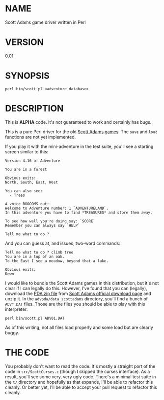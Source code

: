 # NAME

Scott Adams game driver written in Perl

# VERSION

0.01

# SYNOPSIS

    perl bin/scott.pl <adventure database>

# DESCRIPTION

This is __ALPHA__ code. It's not guaranteed to work and certainly has bugs.

This is a pure Perl driver for the old [Scott Adams games](http://en.wikipedia.org/wiki/Scott_Adams_\(game_designer\)).
The `save` and `load` functions are not yet implemented.

If you play it with the mini-adventure in the test suite, you'll see a
starting screen similar to this:

    Version 4.16 of Adventure

    You are in a forest

    Obvious exits:
    North, South, East, West

    You can also see:
      - Trees

    A voice BOOOOMS out:
    Welcome to Adventure number: 1 `ADVENTURELAND`.
    In this adventure you have to find *TREASURES* and store them away.

    To see how well you're doing say: `SCORE`
    Remember you can always say `HELP`

    Tell me what to do ?

And you can guess at, and issues, two-word commands:

    Tell me what to do ? climb tree
    You are in a top of an oak.
    To the East I see a meadow, beyond that a lake.

    Obvious exits:
    Down

I would like to bundle the Scott Adams games in this distribution, but it's
not clear if I can legally do this. However, I've found that you can
(legally), download the [PDA zip file](http://www.msadams.com/downloads/advpda.zip)
from [Scott Adams official download page](http://www.msadams.com/downloads.htm)
and unzip it. In the `advpda/data_scottadams` directory, you'll find a bunch
of `ADV*.DAT` files. Those are the files you should be able to play with this
interpreter:

    perl bin/scott.pl ADV01.DAT

As of this writing, not all files load properly and some load but are clearly
buggy.

# THE CODE

You probably don't want to read the code. It's mostly a straight port of the
code in `src/ScottCurses.c` (though I skipped the curses interface). As a
result, you'll see some very, very ugly code. There's a minimal test suite in
the `t/` directory and hopefully as that expands, I'll be able to refactor
this cleanly. Or better yet, I'll be able to accept your pull request to
refactor this cleanly.
